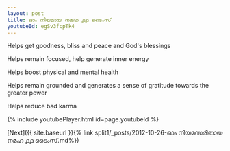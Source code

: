 ```yaml
---
layout: post
title: ഓം നിയമായ നമഹ ൧൧ ടൈംസ്
youtubeId: egSv3fcpTk4
---
```

 
 
Helps get goodness, bliss and peace and God's blessings
 
Helps remain focused, help generate inner energy 
 
Helps boost physical and mental health 
 
Helps remain grounded and generates a sense of gratitude towards the greater power 
 
Helps reduce bad karma
 
 
 
 


{% include youtubePlayer.html id=page.youtubeId %}
 
[Next]({{ site.baseurl }}{% link  split1/_posts/2012-10-26-ഓം നിയമസരിതായ നമഹ ൧൧ ടൈംസ്.md%})
 
